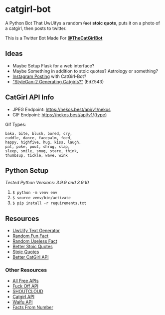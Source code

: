 # catgirl-bot
A Python Bot That UwUifys a random ~~fact~~ **stoic quote**, puts it on a photo of a catgirl, then posts to twitter.

This is a Twitter Bot Made For **[@TheCatGirlBot](https://twitter.com/TheCatGirlBot)**

## Ideas

- Maybe Setup Flask for a web interface? 
- Maybe Something in addition to stoic quotes? Astrology or something?
- [Instagram Posting](https://www.geeksforgeeks.org/post-a-picture-automatically-on-instagram-using-python/) with CatGirl-Bot?
- ["StyleGan-2 Generating Catgirls?"](https://github.com/EdZ543/This-Catgirl-Does-Not-Exist") (EdZ543)


## CatGirl API Info

- JPEG Endpoint: https://nekos.best/api/v1/nekos
- GIF Endpoint: https://nekos.best/api/v1/{type}

Gif Types:
```
baka, bite, blush, bored, cry,
cuddle, dance, facepalm, feed,
happy, highfive, hug, kiss, laugh,
pat, poke, pout, shrug, slap,
sleep, smile, smug, stare, think,
thumbsup, tickle, wave, wink
```


## Python Setup

*Tested Python Versions: 3.9.9 and 3.9.10*

1. ```$ python -m venv env```
2. ```$ source venv/bin/activate```
3. ```$ pip install -r requirements.txt```


## Resources

- [UwUify Text Generator](https://github.com/StarrFox/uwuify)
- [Random Fun Fact](https://asli-fun-fact-api.herokuapp.com/)
- [Random Useless Fact](https://uselessfacts.jsph.pl/)
- [Better Stoic Quotes](https://stoic-server.herokuapp.com/random)
- [Stoic Quotes](https://github.com/tlcheah2/stoic-quote-lambda-public-api)
- [Better CatGirl API](https://docs.nekos.best/)


### Other Resources

- [All Free APIs](https://github.com/public-apis/public-apis)
- [Fuck Off API](https://www.foaas.com/)
- [SHOUTCLOUD](http://shoutcloud.io/)
- [Catgirl API](https://www.nekos.fun/apidoc.html)
- [Waifu API](https://waifu.im/docs/)
- [Facts From Number](http://numbersapi.com/#42)
